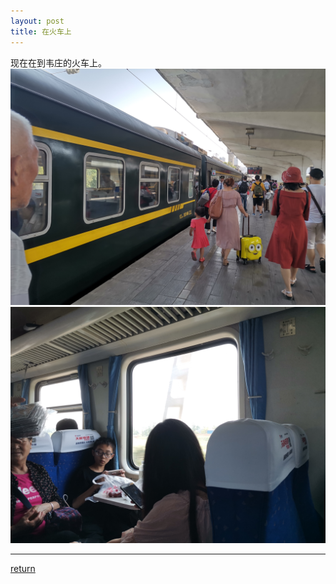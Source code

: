 ```yaml
---
layout: post
title: 在火车上
---
```


现在在到韦庄的火车上。
![fig 1](/IMG_20190818_120618.jpg) 
![fig 2](/IMG_20190818_131715.jpg) 

***
[return](https://www.tsinghuamakerxian.cn/) 

